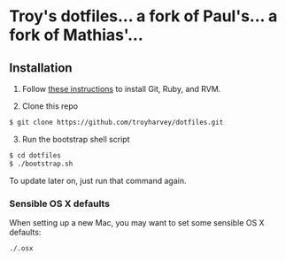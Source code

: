 # Troy's dotfiles... a fork of Paul's... a fork of Mathias'...

## Installation

1. Follow [these instructions](http://www.moncefbelyamani.com/how-to-install-xcode-homebrew-git-rvm-ruby-on-mac/) to install Git, Ruby, and RVM.

2. Clone this repo

```bash
$ git clone https://github.com/troyharvey/dotfiles.git
```

3. Run the bootstrap shell script
```bash
$ cd dotfiles
$ ./bootstrap.sh
```

To update later on, just run that command again.

### Sensible OS X defaults

When setting up a new Mac, you may want to set some sensible OS X defaults:

```bash
./.osx
```
